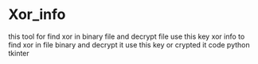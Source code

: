 # Xor_info
this tool for find xor  in binary file and decrypt file use this key 
xor info to find xor in file binary and decrypt it use this key or crypted it 
code python tkinter
